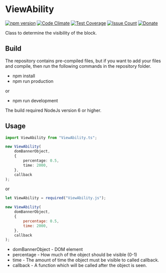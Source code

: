 
# ViewAbility

[![npm version](https://badge.fury.io/js/ViewAbility.svg)](https://github.com/CrazySquirrel/ViewAbility)
[![Code Climate](https://codeclimate.com/github/CrazySquirrel/ViewAbility/badges/gpa.svg)](https://codeclimate.com/github/CrazySquirrel/ViewAbility)
[![Test Coverage](https://codeclimate.com/github/CrazySquirrel/ViewAbility/badges/coverage.svg)](https://codeclimate.com/github/CrazySquirrel/ViewAbility/coverage)
[![Issue Count](https://codeclimate.com/github/CrazySquirrel/ViewAbility/badges/issue_count.svg)](https://codeclimate.com/github/CrazySquirrel/ViewAbility)
[![Donate](https://img.shields.io/badge/donate-%E2%99%A5-red.svg)](http://crazysquirrel.ru/support/)

Class to determine the visibility of the block.
 
## Build

The repository contains pre-compiled files, but if you want to add your files and compile,
then run the following commands in the repository folder.

* npm install
* npm run production

or

* npm run development

The build required NodeJs version 6 or higher.

## Usage

```TypeScript
import ViewAbility from "ViewAbility.ts";

new ViewAbility(
    domBannerObject,
    {
        percentage: 0.5,
        time: 2000,
    },
    callback
);
```

or

```JavaScript
let ViewAbility = required("ViewAbility.js");

new ViewAbility(
    domBannerObject,
    {
        percentage: 0.5,
        time: 2000,
    },
    callback
);
```

* domBannerObject - DOM element
* percentage - How much of the object should be visible (0-1)
* time - The amount of time the object must be visible to called callback.
* callback - A function which will be called after the object is seen.